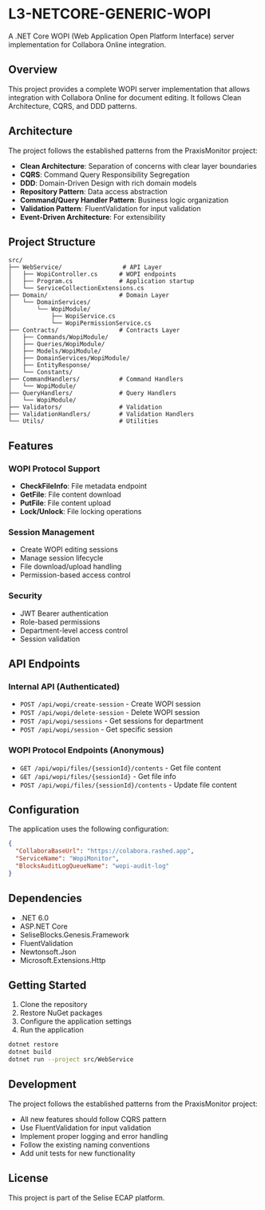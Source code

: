 # L3-NETCORE-GENERIC-WOPI

A .NET Core WOPI (Web Application Open Platform Interface) server implementation for Collabora Online integration.

## Overview

This project provides a complete WOPI server implementation that allows integration with Collabora Online for document editing. It follows Clean Architecture, CQRS, and DDD patterns.

## Architecture

The project follows the established patterns from the PraxisMonitor project:

- **Clean Architecture**: Separation of concerns with clear layer boundaries
- **CQRS**: Command Query Responsibility Segregation
- **DDD**: Domain-Driven Design with rich domain models
- **Repository Pattern**: Data access abstraction
- **Command/Query Handler Pattern**: Business logic organization
- **Validation Pattern**: FluentValidation for input validation
- **Event-Driven Architecture**: For extensibility

## Project Structure

```
src/
├── WebService/                 # API Layer
│   ├── WopiController.cs      # WOPI endpoints
│   ├── Program.cs             # Application startup
│   └── ServiceCollectionExtensions.cs
├── Domain/                    # Domain Layer
│   └── DomainServices/
│       └── WopiModule/
│           ├── WopiService.cs
│           └── WopiPermissionService.cs
├── Contracts/                 # Contracts Layer
│   ├── Commands/WopiModule/
│   ├── Queries/WopiModule/
│   ├── Models/WopiModule/
│   ├── DomainServices/WopiModule/
│   ├── EntityResponse/
│   └── Constants/
├── CommandHandlers/           # Command Handlers
│   └── WopiModule/
├── QueryHandlers/             # Query Handlers
│   └── WopiModule/
├── Validators/                # Validation
├── ValidationHandlers/        # Validation Handlers
└── Utils/                     # Utilities
```

## Features

### WOPI Protocol Support
- **CheckFileInfo**: File metadata endpoint
- **GetFile**: File content download
- **PutFile**: File content upload
- **Lock/Unlock**: File locking operations

### Session Management
- Create WOPI editing sessions
- Manage session lifecycle
- File download/upload handling
- Permission-based access control

### Security
- JWT Bearer authentication
- Role-based permissions
- Department-level access control
- Session validation

## API Endpoints

### Internal API (Authenticated)
- `POST /api/wopi/create-session` - Create WOPI session
- `POST /api/wopi/delete-session` - Delete WOPI session
- `POST /api/wopi/sessions` - Get sessions for department
- `POST /api/wopi/session` - Get specific session

### WOPI Protocol Endpoints (Anonymous)
- `GET /api/wopi/files/{sessionId}/contents` - Get file content
- `GET /api/wopi/files/{sessionId}` - Get file info
- `POST /api/wopi/files/{sessionId}/contents` - Update file content

## Configuration

The application uses the following configuration:

```json
{
  "CollaboraBaseUrl": "https://colabora.rashed.app",
  "ServiceName": "WopiMonitor",
  "BlocksAuditLogQueueName": "wopi-audit-log"
}
```

## Dependencies

- .NET 6.0
- ASP.NET Core
- SeliseBlocks.Genesis.Framework
- FluentValidation
- Newtonsoft.Json
- Microsoft.Extensions.Http

## Getting Started

1. Clone the repository
2. Restore NuGet packages
3. Configure the application settings
4. Run the application

```bash
dotnet restore
dotnet build
dotnet run --project src/WebService
```

## Development

The project follows the established patterns from the PraxisMonitor project:

- All new features should follow CQRS pattern
- Use FluentValidation for input validation
- Implement proper logging and error handling
- Follow the existing naming conventions
- Add unit tests for new functionality

## License

This project is part of the Selise ECAP platform. 
